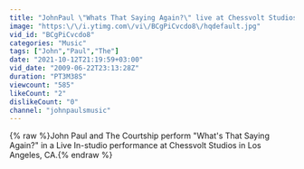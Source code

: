 ```yaml
---
title: "JohnPaul \"Whats That Saying Again?\" live at Chessvolt Studios"
image: "https:\/\/i.ytimg.com\/vi\/BCgPiCvcdo8\/hqdefault.jpg"
vid_id: "BCgPiCvcdo8"
categories: "Music"
tags: ["John","Paul","The"]
date: "2021-10-12T21:19:59+03:00"
vid_date: "2009-06-22T23:13:28Z"
duration: "PT3M38S"
viewcount: "585"
likeCount: "2"
dislikeCount: "0"
channel: "johnpaulsmusic"
---
```

{% raw %}John Paul and The Courtship perform &quot;What's That Saying Again?&quot; in a Live In-studio performance at Chessvolt Studios in Los Angeles, CA.{% endraw %}
